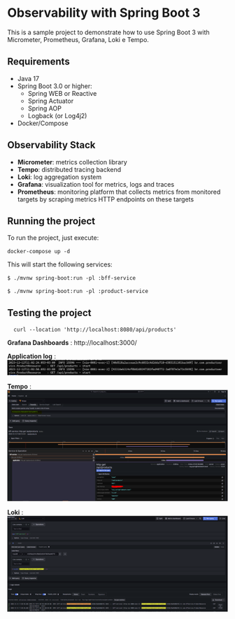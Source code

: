 # Observability with Spring Boot 3

This is a sample project to demonstrate how to use Spring Boot 3 with
Micrometer, Prometheus, Grafana, Loki e Tempo.


## Requirements

* Java 17
* Spring Boot 3.0 or higher:
  * Spring WEB or Reactive
  * Spring Actuator
  * Spring AOP
  * Logback (or Log4j2)
* Docker/Compose

## Observability Stack

* **Micrometer**:  metrics collection library
* **Tempo**:  distributed tracing backend
* **Loki**:  log aggregation system
* **Grafana**:  visualization tool for metrics, logs and traces
* **Prometheus**:  monitoring platform that collects metrics from monitored targets by scraping metrics HTTP endpoints on these targets

## Running the project

To run the project, just execute:

```shell
docker-compose up -d
```

This will start the following services:
```shell
$ ./mvnw spring-boot:run -pl :bff-service
```
```shell
$ ./mvnw spring-boot:run -pl :product-service
```

## Testing the project

```shell
  curl --location 'http://localhost:8080/api/products'
```

**Grafana Dashboards** : http://localhost:3000/

**Application log** : 
![Screenshot](docs/log-output.PNG)

**Tempo** :
![Screenshot](docs/tempo.PNG)

**Loki** :
![Screenshot](docs/loki.PNG)